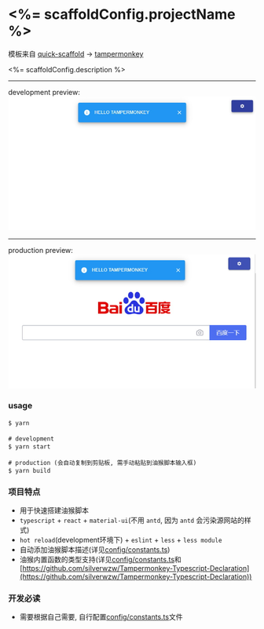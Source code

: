 # <%= scaffoldConfig.projectName %>
模板来自 [quick-scaffold](https://github.com/xiaomingTang/quick-scaffold) -> [tampermonkey](https://github.com/xiaomingTang/quick-scaffold/tree/master/template-tampermonkey)

<%= scaffoldConfig.description %>

------
development preview:
![development preview](dist/static/images/dev.jpg)

------
production preview:
![production preview](dist/static/images/prod.jpg)
### usage
```
$ yarn

# development
$ yarn start

# production (会自动复制到剪贴板, 需手动粘贴到油猴脚本输入框)
$ yarn build
```

### 项目特点
- 用于快速搭建油猴脚本
- `typescript` + `react` + `material-ui`(不用 `antd`, 因为 `antd` 会污染源网站的样式)
- `hot reload`(development环境下) +  `eslint` + `less` + `less module`
- 自动添加油猴脚本描述(详见[config/constants.ts](config/constants.ts))
- 油猴内置函数的类型支持(详见[config/constants.ts](config/constants.ts)和[https://github.com/silverwzw/Tampermonkey-Typescript-Declaration](https://github.com/silverwzw/Tampermonkey-Typescript-Declaration))

### 开发必读
- 需要根据自己需要, 自行配置[config/constants.ts](config/constants.ts)文件

